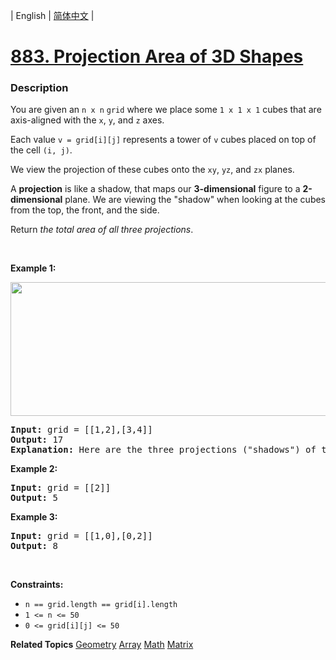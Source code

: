 | English | [简体中文](README.md) |

# [883. Projection Area of 3D Shapes](https://leetcode-cn.com/problems/projection-area-of-3d-shapes)
 ### Description
<p>You are given an <code>n x n</code> <code>grid</code> where we place some <code>1 x 1 x 1</code> cubes that are axis-aligned with the <code>x</code>, <code>y</code>, and <code>z</code> axes.</p>

<p>Each value <code>v = grid[i][j]</code> represents a tower of <code>v</code> cubes placed on top of the cell <code>(i, j)</code>.</p>

<p>We view the projection of these cubes onto the <code>xy</code>, <code>yz</code>, and <code>zx</code> planes.</p>

<p>A <strong>projection</strong> is like a shadow, that maps our <strong>3-dimensional</strong> figure to a <strong>2-dimensional</strong> plane. We are viewing the &quot;shadow&quot; when looking at the cubes from the top, the front, and the side.</p>

<p>Return <em>the total area of all three projections</em>.</p>

<p>&nbsp;</p>
<p><strong>Example 1:</strong></p>
<img alt="" src="https://s3-lc-upload.s3.amazonaws.com/uploads/2018/08/02/shadow.png" style="width: 800px; height: 214px;" />
<pre>
<strong>Input:</strong> grid = [[1,2],[3,4]]
<strong>Output:</strong> 17
<strong>Explanation:</strong> Here are the three projections (&quot;shadows&quot;) of the shape made with each axis-aligned plane.
</pre>

<p><strong>Example 2:</strong></p>

<pre>
<strong>Input:</strong> grid = [[2]]
<strong>Output:</strong> 5
</pre>

<p><strong>Example 3:</strong></p>

<pre>
<strong>Input:</strong> grid = [[1,0],[0,2]]
<strong>Output:</strong> 8
</pre>

<p>&nbsp;</p>
<p><strong>Constraints:</strong></p>

<ul>
	<li><code>n == grid.length == grid[i].length</code></li>
	<li><code>1 &lt;= n &lt;= 50</code></li>
	<li><code>0 &lt;= grid[i][j] &lt;= 50</code></li>
</ul>

**Related Topics**  [Geometry](https://leetcode-cn.com/tag/geometry) [Array](https://leetcode-cn.com/tag/array) [Math](https://leetcode-cn.com/tag/math) [Matrix](https://leetcode-cn.com/tag/matrix) 